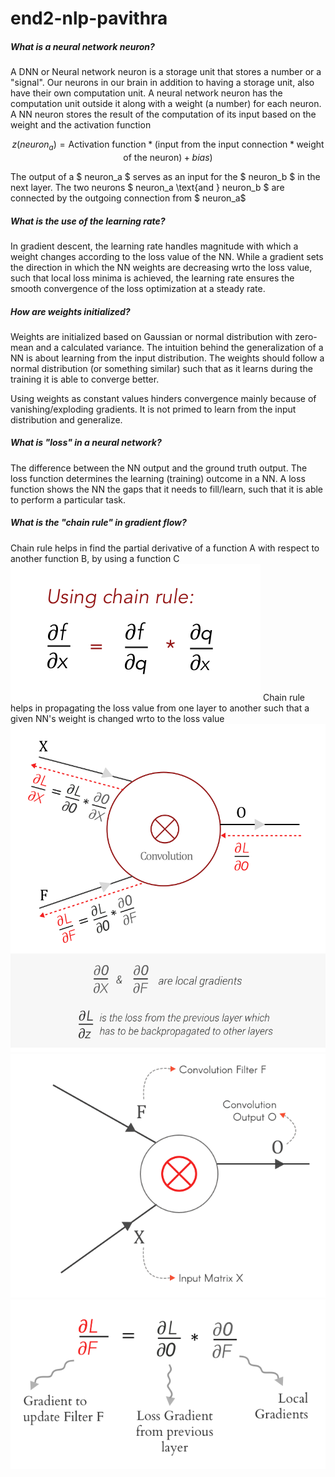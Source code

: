 # end2-nlp-pavithra


##### What is a neural network neuron?

A DNN or Neural network neuron is a storage unit that stores a number or a "signal". Our neurons in our brain in addition to having a storage unit, also have their own computation unit. A neural network neuron has the computation unit outside it along with a weight (a number) for each neuron. A NN neuron stores the result of the computation of its input based on the weight and the activation function

$$ z (neuron_a) =  \text{Activation function} * (\text {input from the input connection} * \text{weight of the neuron}) + bias)$$

The output of a $ neuron_a $ serves as an input for the $ neuron_b $ in the next layer. The two neurons $ neuron_a \text{and } neuron_b $ are connected by the outgoing connection from $ neuron_a$


##### What is the use of the learning rate?

In gradient descent, the learning rate handles magnitude with which a weight changes according to the loss value of the NN. While a gradient sets the direction in which the NN weights are decreasing wrto the loss value, such that local loss minima is achieved, the learning rate ensures the smooth convergence of the loss optimization at a steady rate.

##### How are weights initialized?

Weights are initialized based on Gaussian or normal distribution with zero-mean and a calculated variance. The intuition behind the generalization of a NN is about learning from the input distribution. The weights should follow a normal distribution (or something similar) such that as it learns during the training it is able to converge better. 

Using weights as constant values hinders convergence mainly because of vanishing/exploding gradients. It is not primed to learn from the input distribution and generalize.

##### What is "loss" in a neural network?

The difference between the NN output and the ground truth output. The loss function determines the learning (training) outcome in a NN. A loss function shows the NN the gaps that it needs to fill/learn, such that it is able to perform a particular task.

##### What is the "chain rule" in gradient flow?

Chain rule helps in find the partial derivative of a function A  with respect to another function B, by using a function C
![Image](./images/chain-rule-1.png)
Chain rule helps in propagating the loss value from one layer to another such that a given NN's weight is changed wrto to the loss value
![image](./images/propagation.png)
![image](./images/propagation-gif.gif)
![image](./images/propagation-2.png)
